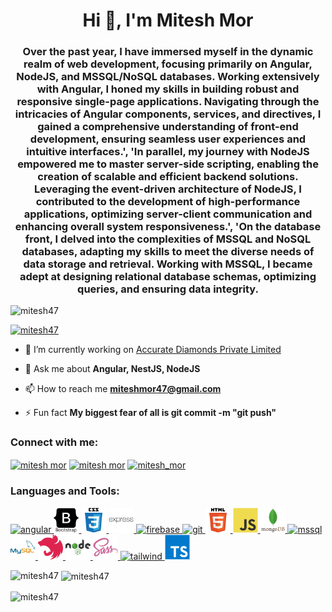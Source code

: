 <h1 align="center">Hi 👋, I'm Mitesh Mor</h1>
<h3 align="center">Over the past year, I have immersed myself in the dynamic realm of web development, focusing primarily on Angular, NodeJS, and MSSQL/NoSQL databases. Working extensively with Angular, I honed my skills in building robust and responsive single-page applications. Navigating through the intricacies of Angular components, services, and directives, I gained a comprehensive understanding of front-end development, ensuring seamless user experiences and intuitive interfaces.', 'In parallel, my journey with NodeJS empowered me to master server-side scripting, enabling the creation of scalable and efficient backend solutions. Leveraging the event-driven architecture of NodeJS, I contributed to the development of high-performance applications, optimizing server-client communication and enhancing overall system responsiveness.', 'On the database front, I delved into the complexities of MSSQL and NoSQL databases, adapting my skills to meet the diverse needs of data storage and retrieval. Working with MSSQL, I became adept at designing relational database schemas, optimizing queries, and ensuring data integrity.</h3>

<p align="left"> <img src="https://komarev.com/ghpvc/?username=mitesh47&label=Profile%20views&color=0e75b6&style=flat" alt="mitesh47" /> </p>

<p align="left"> <a href="https://github.com/ryo-ma/github-profile-trophy"><img src="https://github-profile-trophy.vercel.app/?username=mitesh47" alt="mitesh47" /></a> </p>

- 🔭 I’m currently working on [Accurate Diamonds Private Limited](https://accuratediamonds.com/accur8_13/#/stone-search)

- 💬 Ask me about **Angular, NestJS, NodeJS**

- 📫 How to reach me **miteshmor47@gmail.com**

- ⚡ Fun fact **My biggest fear of all is git commit -m "git push"**

<h3 align="left">Connect with me:</h3>
<p align="left">
<a href="https://linkedin.com/in/mitesh mor" target="blank"><img align="center" src="https://raw.githubusercontent.com/rahuldkjain/github-profile-readme-generator/master/src/images/icons/Social/linked-in-alt.svg" alt="mitesh mor" height="30" width="40" /></a>
<a href="https://fb.com/mitesh mor" target="blank"><img align="center" src="https://raw.githubusercontent.com/rahuldkjain/github-profile-readme-generator/master/src/images/icons/Social/facebook.svg" alt="mitesh mor" height="30" width="40" /></a>
<a href="https://instagram.com/mitesh_mor" target="blank"><img align="center" src="https://raw.githubusercontent.com/rahuldkjain/github-profile-readme-generator/master/src/images/icons/Social/instagram.svg" alt="mitesh_mor" height="30" width="40" /></a>
</p>

<h3 align="left">Languages and Tools:</h3>
<p align="left"> <a href="https://angular.io" target="_blank" rel="noreferrer"> <img src="https://angular.io/assets/images/logos/angular/angular.svg" alt="angular" width="40" height="40"/> </a> <a href="https://getbootstrap.com" target="_blank" rel="noreferrer"> <img src="https://raw.githubusercontent.com/devicons/devicon/master/icons/bootstrap/bootstrap-plain-wordmark.svg" alt="bootstrap" width="40" height="40"/> </a> <a href="https://www.w3schools.com/css/" target="_blank" rel="noreferrer"> <img src="https://raw.githubusercontent.com/devicons/devicon/master/icons/css3/css3-original-wordmark.svg" alt="css3" width="40" height="40"/> </a> <a href="https://expressjs.com" target="_blank" rel="noreferrer"> <img src="https://raw.githubusercontent.com/devicons/devicon/master/icons/express/express-original-wordmark.svg" alt="express" width="40" height="40"/> </a> <a href="https://firebase.google.com/" target="_blank" rel="noreferrer"> <img src="https://www.vectorlogo.zone/logos/firebase/firebase-icon.svg" alt="firebase" width="40" height="40"/> </a> <a href="https://git-scm.com/" target="_blank" rel="noreferrer"> <img src="https://www.vectorlogo.zone/logos/git-scm/git-scm-icon.svg" alt="git" width="40" height="40"/> </a> <a href="https://www.w3.org/html/" target="_blank" rel="noreferrer"> <img src="https://raw.githubusercontent.com/devicons/devicon/master/icons/html5/html5-original-wordmark.svg" alt="html5" width="40" height="40"/> </a> <a href="https://developer.mozilla.org/en-US/docs/Web/JavaScript" target="_blank" rel="noreferrer"> <img src="https://raw.githubusercontent.com/devicons/devicon/master/icons/javascript/javascript-original.svg" alt="javascript" width="40" height="40"/> </a> <a href="https://www.mongodb.com/" target="_blank" rel="noreferrer"> <img src="https://raw.githubusercontent.com/devicons/devicon/master/icons/mongodb/mongodb-original-wordmark.svg" alt="mongodb" width="40" height="40"/> </a> <a href="https://www.microsoft.com/en-us/sql-server" target="_blank" rel="noreferrer"> <img src="https://www.svgrepo.com/show/303229/microsoft-sql-server-logo.svg" alt="mssql" width="40" height="40"/> </a> <a href="https://www.mysql.com/" target="_blank" rel="noreferrer"> <img src="https://raw.githubusercontent.com/devicons/devicon/master/icons/mysql/mysql-original-wordmark.svg" alt="mysql" width="40" height="40"/> </a> <a href="https://nestjs.com/" target="_blank" rel="noreferrer"> <img src="https://raw.githubusercontent.com/devicons/devicon/master/icons/nestjs/nestjs-plain.svg" alt="nestjs" width="40" height="40"/> </a> <a href="https://nodejs.org" target="_blank" rel="noreferrer"> <img src="https://raw.githubusercontent.com/devicons/devicon/master/icons/nodejs/nodejs-original-wordmark.svg" alt="nodejs" width="40" height="40"/> </a> <a href="https://sass-lang.com" target="_blank" rel="noreferrer"> <img src="https://raw.githubusercontent.com/devicons/devicon/master/icons/sass/sass-original.svg" alt="sass" width="40" height="40"/> </a> <a href="https://tailwindcss.com/" target="_blank" rel="noreferrer"> <img src="https://www.vectorlogo.zone/logos/tailwindcss/tailwindcss-icon.svg" alt="tailwind" width="40" height="40"/> </a> <a href="https://www.typescriptlang.org/" target="_blank" rel="noreferrer"> <img src="https://raw.githubusercontent.com/devicons/devicon/master/icons/typescript/typescript-original.svg" alt="typescript" width="40" height="40"/> </a> </p>

<p><img align="left" src="https://github-readme-stats.vercel.app/api/top-langs?username=mitesh47&show_icons=true&locale=en&layout=compact" alt="mitesh47" /></p>

<p>&nbsp;<img align="center" src="https://github-readme-stats.vercel.app/api?username=mitesh47&show_icons=true&locale=en" alt="mitesh47" /></p>

<p><img align="center" src="https://github-readme-streak-stats.herokuapp.com/?user=mitesh47&" alt="mitesh47" /></p>
